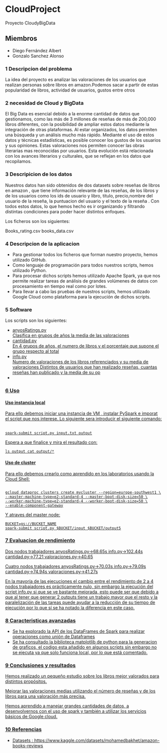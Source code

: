 # CloudProject
Proyecto CloudyBigData
## Miembros
* Diego Fernández Albert
* Gonzalo Sanchez Alonso
### 1 Descripcion del problema 
La idea del proyecto es analizar las valoraciones de los usuarios que realizan personas sobre libros en amazon.Podemos sacar a partir de estas popularidad de libros, actividad de usuarios, gustos entre otros
### 2 necesidad de Cloud y BigData

El Big Data es esencial debido a la enorme cantidad de datos que gestionamos, como las más de 3 millones de reseñas de más de 200,000 libros diferentes, con la posibilidad de ampliar estos datos mediante la integración de otras plataformas. Al estar organizados, los datos permiten una búsqueda y un análisis mucho más rápido. Mediante el uso de estos datos y técnicas estadísticas, es posible conocer los gustos de los usuarios y sus opiniones. Estas valoraciones nos permiten conocer  las obras literarias mas reconocidas por usuarios. Esta evolución está relacionada con los avances literarios y culturales, que se reflejan en los datos que recopilamos.

### 3 Descripicion de los datos

Nuestros datos han sido obtenidos de dos datasets sobre reseñas de libros en amazon , que tiene información relevante de las reseñas, de los libros y de los usuarios como los ids de usuario y libro, titulo, precio,nombre del usuario de la reseña, la puntuacion del usuario y el texto de la reseña . Con todos estos datos, lo que hemos hecho es ir organizando y filtrando distintas condiciones para poder hacer distintos enfoques.

Los ficheros son los siguientes:

Books_rating.csv
books_data.csv

### 4 Descripcion de la aplicacion

* Para gestionar todos los ficheros que forman nuestro proyecto, hemos utilizado GitHub.
* Como lenguaje de programación para todos nuestros scripts, hemos utilizado Python.
* Para procesar dichos scripts hemos utilizado Apache Spark, ya que nos permite realizar tareas de análisis de grandes volúmenes de datos con procesamiento en tiempo real como por lotes.
* Para llevar a cabo las pruebas de nuestros scripts, hemos utilizado Google Cloud como plataforma para la ejecución de dichos scripts.

### 5 Software

Los scripts son los siguientes:
* <u>anyosRatings.py<u>     
Clasifica en grupos de años la media de las valoraciones
* <u>cantidad.py<u>    
En 4 grupos de años, el numero de libros y el porcentaje que supone el grupo respecto al total
* <u>info.py<u>   
Numero de valoraciones de los libros referenciados y su media de valoraciones
Distintos de usuarios que han realizado reseñas, cuantas reseñas han publicado y la media de su op
*
### 6 Uso
#### Uso instancia local
Para ello debemos iniciar una instancia de VM , instalar PySpark e imporat el script que nos interese.
Lo siguiente sera introducir el siguiente comando:<br><br>
```
spark-submit script.py input.txt output
```
Espera a que finalice y mira el resultado con:   
```
ls output cat output/*
```  

#### Uso de cluster
Para ello debemos crearlo como aprendido en los laboratorios usando la Cloud Shell:
```

gcloud dataproc clusters create mycluster --region=europe-southwest1 \
--master-machine-type=e2-standard-4 --master-boot-disk-size=50 \
--worker-machine-type=e2-standard-4 --worker-boot-disk-size=50 \
--enable-component-gateway
```  
Y atraves del master node:  
```
BUCKET=gs://BUCKET_NAME
spark-submit script.py $BUCKET/input $BUCKET/output5

```
### 7 Evaluacion de rendimiento
Dos nodos trabajadores
anyosRatings.py->68.65s
info.py->102.44s
cantidad.py->77.21
valoraciones.py->40.65

Cuatro nodos trabajadores
anyosRatings.py->70.03s
info.py->79.09s
cantidad.py->74.94s
valoraciones.py->41.27s

En la mayoría de las ejecuciones el cambio entre el rendimiento de 2 a 4 nodos trabajadores es prácticamente nulo, sin embargo la ejecución del script info.py si que se ve bastante mejorada, esto puede ser que debido a que al tener que generar 2 outputs tiene un trabajo mayor que el resto y la paralelización de las tareas puede ayudar a la reducción de su tiempo de ejecución por lo que sí se ha notado la diferencia en este caso.

### 8 Caracteristicas avanzadas

* Se ha explorado la API de los DataFrames de Spark para realizar operaciones como unión de Dataframes
* Se ha consultado la biblioteca matplotlib de python para la generacion de graficos, el codigo esta añadido en algunos scripts sin embargo no se ejecuta ya que solo funciona local, por lo que está comentado.

### 9 Conclusiones y resultados

Hemos realizado un pequeño estudio sobre los libros mejor valorados para distintos propósitos.

Mejorar las valoraciones medias utilizando el número de reseñas y de los libros para una valoración más precisa.

Hemos aprendido a manejar grandes cantidades de datos, a desenvolvernos con el uso de spark y también a utilizar los servicios básicos de Google cloud.

### 10 Referencias 
* Datasets : https://www.kaggle.com/datasets/mohamedbakhet/amazon-books-reviews

